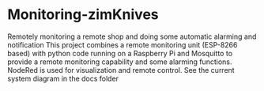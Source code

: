 # Monitoring-zimKnives
Remotely monitoring a remote shop and doing some automatic alarming and notification
This project combines a remote monitoring unit (ESP-8266 based) with python code running
on a Raspberry Pi and Mosquitto to provide a remote monitoring capability and some alarming functions.
NodeRed is used for visualization and remote control.
See the current system diagram in the docs folder
